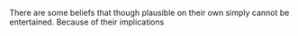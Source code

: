 There are some beliefs that though plausible on their own simply cannot be entertained. Because of their implications


